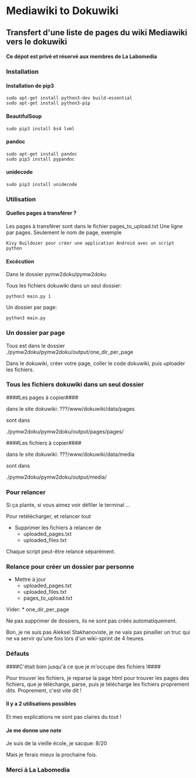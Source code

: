 # Mediawiki to Dokuwiki #

## Transfert d'une liste de pages du wiki Mediawiki vers le dokuwiki ##

#### Ce dépot est privé et réservé aux membres de La Labomedia ####


### Installation ###

#### Installation de pip3
    sudo apt-get install python3-dev build-essential
    sudo apt-get install python3-pip

#### BeautifulSoup
    sudo pip3 install bs4 lxml

#### pandoc ####
    sudo apt-get install pandoc
    sudo pip3 install pypandoc

#### unidecode ####
    sudo pip3 install unidecode

### Utilisation ###

#### Quelles pages à transférer ?  ####
Les pages à transférer sont dans le fichier pages_to_upload.txt
Une ligne par pages.
Seulement le nom de page, exemple

    Kivy Buildozer pour créer une application Android avec un script python

#### Excécution ####
Dans le dossier pymw2doku/pymw2doku

Tous les fichiers dokuwiki dans un seul dossier:

    python3 main.py 1


Un dossier par page:

    python3 main.py


### Un dossier par page ###
Tous est dans le dossier ./pymw2doku/pymw2doku/output/one_dir_per_page

Dans le dokuwiki, créer votre page, coller le code dokuwiki,
puis uploader les fichiers.


### Tous les fichiers dokuwiki dans un seul dossier ###
####Les pages à copier####

dans le site dokuwiki: ???/www/dokuwiki/data/pages

sont dans

./pymw2doku/pymw2doku/output/pages/pages/

####Les fichiers à copier####

dans le site dokuwiki: ???/www/dokuwiki/data/media

sont dans

./pymw2doku/pymw2doku/output/media/

### Pour relancer ###
Si ça plante, si vous aimez voir défiler le terminal ...

Pour  retélécharger, et relancer tout

* Supprimer les fichiers à relancer de
    * uploaded_pages.txt
    * uploaded_files.txt

Chaque script peut-être relancé séparément.

### Relance pour créer un dossier par personne  ###

* Mettre à jour
    * uploaded_pages.txt
    * uploaded_files.txt
    * pages_to_upload.txt

Vider:
    * one_dir_per_page

Ne pas supprimer de dossiers, ils ne sont pas créés automatiquement.

Bon, je ne suis pas Alekseï Stakhanoviste, je ne vais pas pinailler un truc qui ne va servir qu'une fois lors d'un wiki-sprint de 4 heures.

### Défauts ###
####C'était bien jusqu'à ce que je m'occupe des fichiers !####

Pour trouver les fichiers, je reparse la page html pour trouver les pages des fichiers, que je télécharge, parse, puis je télécharge les fichiers proprement dits.
Proprement, c'est vite dit !

#### Il y a 2 utilisations possibles ####
Et mes explications ne sont pas claires du tout !

#### Je me donne une note ####
Je suis de la vieille école, je sacque: 8/20

Mais je ferais mieux la prochaine fois.

### Merci à La Labomedia ###
